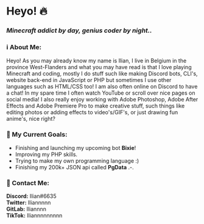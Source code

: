 # Heyo! 🔥

### *Minecraft addict by day, genius coder by night..*

### ℹ️ About Me:
Heyo! As you may already know my name is Ilian, I live in Belgium in the province West-Flanders and what you may have read is that I love playing Minecraft and coding, mostly I do stuff such like making Discord bots, CLI's, website back-end in JavaScript or PHP but sometimes I use other languages such as HTML/CSS too!
I am also often online on Discord to have a chat! In my spare time I often watch
YouTube or scroll over nice pages on social media! I also really enjoy working
with Adobe Photoshop, Adobe After Effects and Adobe Premiere Pro
to make creative stuff, such things like editing photos or adding effects to video's/GIF's,
or just drawing fun anime's, nice right?

### 🔮 My Current Goals: 
- Finishing and launching my upcoming bot **Bixie**!
- Improving my PHP skills.
- Trying to make my own programming language :)
- Finishing my 200k+ JSON api called **PgData** .-.
### 📱 Contact Me:
**Discord:** Ilian#6635  
**Twitter:** Iliannnnn  
**GitLab:** Iliannnn   
**TikTok:** Iliannnnnnnnn
